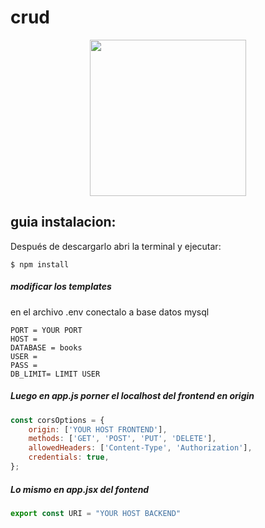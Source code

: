 
# crud

<div style="display: flex; justify-content: center;">
    <img src="https://upload.wikimedia.org/wikipedia/commons/thumb/d/d9/Node.js_logo.svg/2560px-Node.js_logo.svg.png" style="width:250px;">
</div>


## guia instalacion:
Después de descargarlo abri la terminal y ejecutar: 

`$ npm install `

##### modificar los templates
    
en el archivo .env conectalo a base datos mysql

    PORT = YOUR PORT
	HOST = 
	DATABASE = books
	USER = 
	PASS =
	DB_LIMIT= LIMIT USER

##### Luego en app.js porner el localhost del frontend en origin

```javascript
const corsOptions = {
    origin: ['YOUR HOST FRONTEND'],
    methods: ['GET', 'POST', 'PUT', 'DELETE'], 
    allowedHeaders: ['Content-Type', 'Authorization'],
    credentials: true,
};
```
##### Lo mismo en app.jsx del fontend
```javascript
export const URI = "YOUR HOST BACKEND"
```
